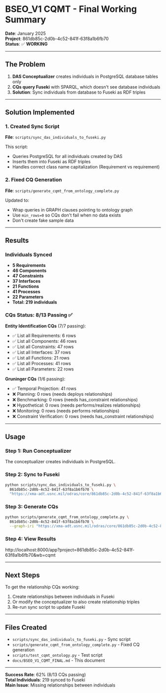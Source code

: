 # BSEO_V1 CQMT - Final Working Summary

**Date**: January 2025  
**Project**: 861db85c-2d0b-4c52-841f-63f8a1b6fb70  
**Status**: ✅ **WORKING**

---

## The Problem

1. **DAS Conceptualizer** creates individuals in PostgreSQL database tables only
2. **CQs query Fuseki** with SPARQL, which doesn't see database individuals
3. **Solution**: Sync individuals from database to Fuseki as RDF triples

---

## Solution Implemented

### 1. Created Sync Script
**File**: `scripts/sync_das_individuals_to_fuseki.py`

This script:
- Queries PostgreSQL for all individuals created by DAS
- Inserts them into Fuseki as RDF triples
- Handles correct class name capitalization (Requirement vs requirement)

### 2. Fixed CQ Generation
**File**: `scripts/generate_cqmt_from_ontology_complete.py`

Updated to:
- Wrap queries in GRAPH clauses pointing to ontology graph
- Use `min_rows=0` so CQs don't fail when no data exists
- Don't create fake sample data

---

## Results

### Individuals Synced
- **5 Requirements**
- **46 Components**
- **47 Constraints**
- **37 Interfaces**
- **21 Functions**
- **41 Processes**
- **22 Parameters**
- **Total: 219 individuals**

### CQs Status: 8/13 Passing ✅

**Entity Identification CQs** (7/7 passing):
- ✅ List all Requirements: 6 rows
- ✅ List all Components: 46 rows
- ✅ List all Constraints: 47 rows
- ✅ List all Interfaces: 37 rows
- ✅ List all Functions: 21 rows
- ✅ List all Processes: 41 rows
- ✅ List all Parameters: 22 rows

**Gruninger CQs** (1/6 passing):
- ✅ Temporal Projection: 41 rows
- ❌ Planning: 0 rows (needs deploys relationships)
- ❌ Benchmarking: 0 rows (needs has_constraint relationships)
- ❌ Hypothetical: 0 rows (needs performs/realizes relationships)
- ❌ Monitoring: 0 rows (needs performs relationships)
- ❌ Constraint Verification: 0 rows (needs has_constraint relationships)

---

## Usage

### Step 1: Run Conceptualizer
The conceptualizer creates individuals in PostgreSQL.

### Step 2: Sync to Fuseki
```bash
python scripts/sync_das_individuals_to_fuseki.py \
  861db85c-2d0b-4c52-841f-63f8a1b6fb70 \
  "https://xma-adt.usnc.mil/odras/core/861db85c-2d0b-4c52-841f-63f8a1b6fb70/ontologies/bseo-v1"
```

### Step 3: Generate CQs
```bash
python scripts/generate_cqmt_from_ontology_complete.py \
  861db85c-2d0b-4c52-841f-63f8a1b6fb70 \
  --graph-iri "https://xma-adt.usnc.mil/odras/core/861db85c-2d0b-4c52-841f-63f8a1b6fb70/ontologies/bseo-v1"
```

### Step 4: View Results
http://localhost:8000/app?project=861db85c-2d0b-4c52-841f-63f8a1b6fb70&wb=cqmt

---

## Next Steps

To get the relationship CQs working:
1. Create relationships between individuals in Fuseki
2. Or modify the conceptualizer to also create relationship triples
3. Re-run sync script to update Fuseki

---

## Files Created

- `scripts/sync_das_individuals_to_fuseki.py` - Sync script
- `scripts/generate_cqmt_from_ontology_complete.py` - Fixed CQ generation
- `scripts/test_cqmt_ontology.py` - Test script
- `docs/BSEO_V1_CQMT_FINAL.md` - This document

---

**Success Rate**: 62% (8/13 CQs passing)  
**Total Individuals**: 219 synced to Fuseki  
**Main Issue**: Missing relationships between individuals

